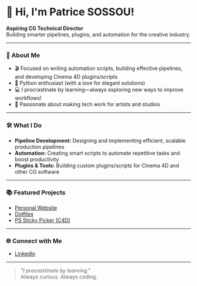 # 👋 Hi, I'm Patrice SOSSOU!

**Aspiring CG Technical Director**  
Building smarter pipelines, plugins, and automation for the creative industry.

---

### 🚀 About Me

- 🎬 Focused on writing automation scripts, building effective pipelines, and developing Cinema 4D plugins/scripts
- 🐍 Python enthusiast (with a love for elegant solutions)
- 💻 I procrastinate by learning—always exploring new ways to improve workflows!
- 🔄 Passionate about making tech work for artists and studios

---

### 🛠️ What I Do

- **Pipeline Development:** Designing and implementing efficient, scalable production pipelines
- **Automation:** Creating smart scripts to automate repetitive tasks and boost productivity
- **Plugins & Tools:** Building custom plugins/scripts for Cinema 4D and other CG software

---

### 📚 Featured Projects

- [Personal Website](https://github.com/patricesos/patricesos.github.io)
- [Dotfiles](https://github.com/patricesos/dotfiles)
- [PS Sticky Picker (C4D)](https://github.com/patricesos/PS_Sticky_Picker-dev)

---

### 🌐 Connect with Me

- [LinkedIn](https://www.linkedin.com/in/patricesos)

---

> _"I procrastinate by learning."_  
> Always curious. Always coding.
